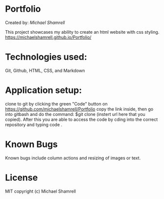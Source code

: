# Portfolio
Created by: *Michael Shamrell*

This project showcases my ability to create an html website with css styling.
https://michaelshamrell.github.io/Portfolio/
# Technologies used: 
Git, Github, HTML, CSS, and Markdown
# Application setup:
clone to git by clicking the green "Code" button on https://github.com/michaelshamrell/Portfolio 
copy the link inside, then go into gitbash and do the command: $git clone (instert url here that you copied). After this you are able to access the code by cding into the correct repository and typing code .
# Known Bugs
Known bugs include column actions and resizing of images or text.
# License
MIT
copyright (c) Michael Shamrell
